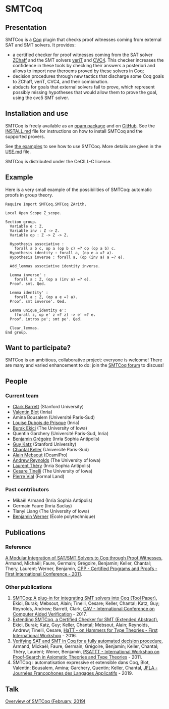 # SMTCoq

## Presentation
SMTCoq is a [Coq](http://coq.inria.fr) plugin that checks proof witnesses coming from external SAT and SMT solvers. It provides:
* a certified checker for proof witnesses coming from the SAT solver [ZChaff](http://www.princeton.edu/~chaff/zchaff.html) and the SMT solvers [veriT](http://www.verit-solver.org) and [CVC4](http://cvc4.cs.stanford.edu/web). This checker increases the confidence in these tools by checking their answers a posteriori and allows to import new theroems proved by these solvers in Coq;
* decision procedures through new tactics that discharge some Coq goals to ZChaff, veriT, CVC4, and their combination.
* abducts for goals that external solvers fail to prove, which represent possibly missing hypotheses that would allow them to prove the goal, using the cvc5 SMT solver.

## Installation and use
SMTCoq is freely available as an [opam package](https://coq.inria.fr/opam/extra-dev/packages/coq-smtcoq) and on [GitHub](https://github.com/smtcoq/smtcoq). See the [INSTALL.md](INSTALL.md) file for instructions on how to install SMTCoq and the supported provers.

See [the examples](https://github.com/smtcoq/smtcoq/blob/master/examples/Example.v) to see how to use SMTCoq. More details are given in the [USE.md](https://github.com/smtcoq/smtcoq/blob/master/USE.md) file.

SMTCoq is distributed under the CeCILL-C license.

## Example
Here is a very small example of the possibilities of SMTCoq: automatic proofs in group theory.

```coq
Require Import SMTCoq.SMTCoq ZArith.

Local Open Scope Z_scope.

Section group.
  Variable e : Z.
  Variable inv : Z -> Z.
  Variable op : Z -> Z -> Z.

  Hypothesis associative :
    forall a b c, op a (op b c) =? op (op a b) c.
  Hypothesis identity : forall a, (op e a =? a).
  Hypothesis inverse : forall a, (op (inv a) a =? e).

  Add_lemmas associative identity inverse.

  Lemma inverse' :
    forall a : Z, (op a (inv a) =? e).
  Proof. smt. Qed.

  Lemma identity' :
    forall a : Z, (op a e =? a).
  Proof. smt inverse'. Qed.

  Lemma unique_identity e':
    (forall z, op e' z =? z) -> e' =? e.
  Proof. intros pe'; smt pe'. Qed.

  Clear_lemmas.
End group.
```

## Want to participate?

SMTCoq is an ambitious, collaborative project: everyone is welcome!
There are many and varied enhancement to do: join the [SMTCoq
forum](https://framateam.org/smtcoq) to discuss!

## People
### Current team
* [Clark Barrett](http://www.cs.nyu.edu/~barrett) (Stanford University)
* [Valentin Blot](https://valentinblot.org/pro) (Inria)
* Amina Bousalem (Université Paris-Sud)
* [Louise Dubois de Prisque](https://louiseddp.github.io) (Inria)
* [Burak Ekici](http://ekiciburak.github.io/) (The University of Iowa)
* Quentin Garchery (Université Paris-Sud, Inria)
* [Benjamin Grégoire](https://www-sop.inria.fr/members/Benjamin.Gregoire/) (Inria Sophia Antipolis)
* [Guy Katz](http://stanford.edu/~guyk) (Stanford University)
* [Chantal Keller](https://www.lri.fr/~keller/index-en.html) (Université Paris-Sud)
* [Alain Mebsout](https://mebsout.github.io/) (OcamlPro)
* [Andrew Reynolds](http://homepage.divms.uiowa.edu/~ajreynol) (The University of Iowa)
* [Laurent Théry](https://www-sop.inria.fr/marelle/Laurent.Thery/moi.html) (Inria Sophia Antipolis)
* [Cesare Tinelli](http://homepage.cs.uiowa.edu/~tinelli/) (The University of Iowa)
* [Pierre Vial](https://pierrevial.github.io) (Formal Land)

### Past contributors
* Mikaël Armand (Inria Sophia Antipolis)
* Germain Faure (Inria Saclay)
* Tianyi Liang (The University of Iowa)
* [Benjamin Werner](http://www.lix.polytechnique.fr/Labo/Benjamin.Werner) (École polytechnique)


## Publications
### Reference
[A Modular Integration of SAT/SMT Solvers to Coq through Proof Witnesses](http://hal.inria.fr/docs/00/63/91/30/PDF/cpp11.pdf), Armand, Michaël; Faure, Germain; Grégoire, Benjamin; Keller, Chantal; Thery, Laurent; Werner, Benjamin, [CPP - Certified Programs and Proofs - First International Conference - 2011](http://formes.asia/cpp).

### Other publications
1. [SMTCoq: A plug-in for integrating SMT solvers into Coq (Tool Paper)](http://homepage.divms.uiowa.edu/~tinelli/papers/EkiEtAl-CAV-17.pdf), Ekici, Burak; Mebsout, Alain; Tinelli, Cesare; Keller, Chantal; Katz, Guy; Reynolds, Andrew; Barrett, Clark, [CAV - International Conference on Computer Aided Verification](http://cavconference.org/2017) - 2017.
2. [Extending SMTCoq, a Certified Checker for SMT (Extended Abstract)](https://hal.inria.fr/hal-01388984/document), Ekici, Burak; Katz, Guy; Keller, Chantal; Mebsout, Alain; Reynolds, Andrew; Tinelli, Cesare, [HaTT - on Hammers for Type Theories - First International Workshop](https://hatt2016.inria.fr) - 2016.
3. [Verifying SAT and SMT in Coq for a fully automated decision procedure](http://hal.inria.fr/docs/00/61/40/41/PDF/ArmandAl.pdf), Armand, Mickaël; Faure, Germain; Grégoire, Benjamin; Keller, Chantal; Théry, Laurent; Wener, Benjamin, [PSATTT - International Workshop on Proof-Search in Axiomatic Theories and Type Theories](http://www.lix.polytechnique.fr/~lengrand/Events/PSATTT11) - 2011.
4. SMTCoq : automatisation expressive et extensible dans Coq, Blot, Valentin; Bousalem, Amina; Garchery, Quentin; Keller, Chantal, [JFLA - Journées Francophones des Langages Applicatifs](http://dpt-info.u-strasbg.fr/~magaud/JFLA2019) - 2019.


## Talk
[Overview of SMTCoq (February, 2019)](https://github.com/smtcoq/smtcoq.github.io/blob/master/documents/overview_19-02-11.pdf)
